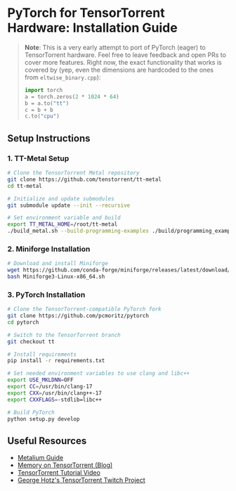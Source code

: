 # PyTorch for TensorTorrent Hardware: Installation Guide

> **Note**: This is a very early attempt to port of PyTorch (eager) to TensorTorrent hardware. Feel free to leave feedback and open PRs to cover more features.
> Right now, the exact functionality that works is covered by (yep, even the dimensions are hardcoded to the ones from `eltwise_binary.cpp`):
> ```python
> import torch
> a = torch.zeros(2 * 1024 * 64)
> b = a.to("tt")
> c = b + b
> c.to("cpu")
> ```

## Setup Instructions

### 1. TT-Metal Setup
```bash
# Clone the TensorTorrent Metal repository
git clone https://github.com/tenstorrent/tt-metal
cd tt-metal

# Initialize and update submodules
git submodule update --init --recursive

# Set environment variable and build
export TT_METAL_HOME=/root/tt-metal
./build_metal.sh --build-programming-examples ./build/programming_examples/eltwise_binary
```

### 2. Miniforge Installation
```bash
# Download and install Miniforge
wget https://github.com/conda-forge/miniforge/releases/latest/download/Miniforge3-Linux-x86_64.sh
bash Miniforge3-Linux-x86_64.sh
```

### 3. PyTorch Installation
```bash
# Clone the TensorTorrent-compatible PyTorch fork
git clone https://github.com/pcmoritz/pytorch
cd pytorch

# Switch to the TensorTorrent branch
git checkout tt

# Install requirements
pip install -r requirements.txt

# Set needed environment variables to use clang and libc++
export USE_MKLDNN=OFF
export CC=/usr/bin/clang-17
export CXX=/usr/bin/clang++-17
export CXXFLAGS=-stdlib=libc++

# Build PyTorch
python setup.py develop
```

## Useful Resources

- [Metalium Guide](https://github.com/tenstorrent/tt-metal/blob/main/METALIUM_GUIDE.md)
- [Memory on TensorTorrent (Blog)](https://clehaxze.tw/gemlog/2025/03-17-memory-on-tenstorrent.gmi)
- [TensorTorrent Tutorial Video](https://www.youtube.com/watch?v=Fjyw5L5aQsQ)
- [George Hotz's TensorTorrent Twitch Project](https://github.com/geohot/tt-twitch)

